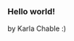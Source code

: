 <!DOCTYPE html>
<html lang="en">
<head>
  <meta charset="UTF-8">
  <meta http-equiv="X-UA-Compatible" content="IE=edge">
  <meta name="viewport" content="width=device-width, initial-scale=1.0">
  <title>THIS IS A TEST</title>

</head>

<body>
  <header>
  </header>

  <main class="mIN">
    <h3 id="title" class="headers">Hello world!</h3>

  </main>
</body>

<footer>
  by Karla Chable :)
</footer>
</html>
